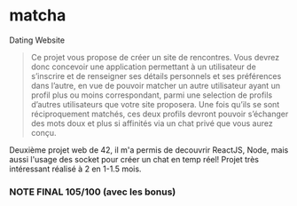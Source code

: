 # matcha
Dating Website

> Ce projet vous propose de créer un site de rencontres.
Vous devrez donc concevoir une application permettant à un utilisateur de s’inscrire
et de renseigner ses détails personnels et ses préférences dans l’autre, en vue de pouvoir
matcher un autre utilisateur ayant un profil plus ou moins correspondant, parmi une
selection de profils d’autres utilisateurs que votre site proposera.
Une fois qu’ils se sont réciproquement matchés, ces deux profils devront pouvoir s’échanger des mots doux et plus si affinités via un chat privé que vous aurez conçu.

Deuxième projet web de 42, il m'a permis de decouvrir ReactJS, Node, mais aussi l'usage des socket pour créer un chat en temp réel!
Projet très intéressant réalisé à 2 en 1-1.5 mois. 

### NOTE FINAL 105/100 (avec les bonus)
